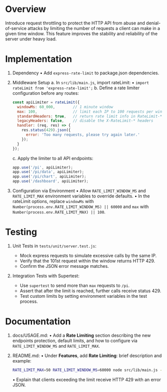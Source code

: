 # Overview

Introduce request throttling to protect the HTTP API from abuse and denial-of-service attacks by limiting the number of requests a client can make in a given time window. This feature improves the stability and reliability of the server under heavy load.

# Implementation

1. Dependency
   • Add `express-rate-limit` to package.json dependencies.

2. Middleware Setup
   a. In `src/lib/main.js`, import rateLimit:
      • `import rateLimit from 'express-rate-limit';`
   b. Define a rate limiter configuration before any routes:
      ```js
      const apiLimiter = rateLimit({
        windowMs: 60_000,        // 1 minute window
        max: 100,                // limit each IP to 100 requests per window
        standardHeaders: true,   // return rate limit info in RateLimit-* headers
        legacyHeaders: false,    // disable the X-RateLimit-* headers
        handler: (req, res) => {
          res.status(429).json({
            error: 'Too many requests, please try again later.'
          });
        }
      });
      ```
   c. Apply the limiter to all API endpoints:
      ```js
      app.use('/pi', apiLimiter);
      app.use('/pi/data', apiLimiter);
      app.use('/pi/chart', apiLimiter);
      app.use('/dashboard', apiLimiter);
      ```

3. Configuration via Environment
   • Allow `RATE_LIMIT_WINDOW_MS` and `RATE_LIMIT_MAX` environment variables to override defaults.
   • In the rateLimit options, replace `windowMs` with `Number(process.env.RATE_LIMIT_WINDOW_MS) || 60000` and `max` with `Number(process.env.RATE_LIMIT_MAX) || 100`.

# Testing

1. Unit Tests in `tests/unit/server.test.js`:
   - Mock express requests to simulate excessive calls by the same IP.  
   - Verify that the 101st request within the window returns HTTP 429.  
   - Confirm the JSON error message matches.

2. Integration Tests with Supertest:
   - Use `supertest` to send more than `max` requests to `/pi`.  
   - Assert that after the limit is reached, further calls receive status 429.
   - Test custom limits by setting environment variables in the test process.

# Documentation

1. docs/USAGE.md:
   • Add a **Rate Limiting** section describing the new endpoints protection, default limits, and how to configure via `RATE_LIMIT_WINDOW_MS` and `RATE_LIMIT_MAX`.

2. README.md:
   • Under **Features**, add **Rate Limiting**: brief description and example:
     ```bash
     RATE_LIMIT_MAX=50 RATE_LIMIT_WINDOW_MS=60000 node src/lib/main.js --serve 3000
     ```
   • Explain that clients exceeding the limit receive HTTP 429 with an error JSON.
